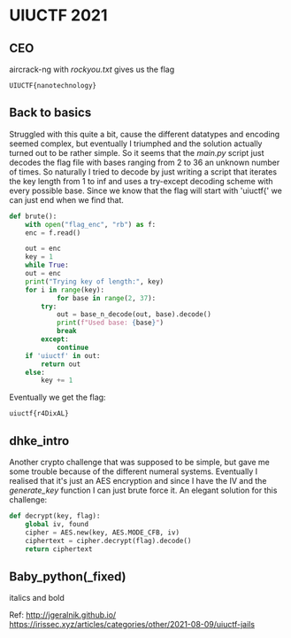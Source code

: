 # UIUCTF 2021

## CEO

aircrack-ng with _rockyou.txt_ gives us the flag

<code>UIUCTF{nanotechnology}</code>

## Back to basics

Struggled with this quite a bit, cause the different datatypes and encoding seemed complex, but eventually I triumphed and the solution actually turned out to be rather simple. So it seems that the _main.py_ script just decodes the flag file with bases ranging from 2 to 36 an unknown number of times. So naturally I tried to decode by just writing a script that iterates the key length from 1 to inf and uses a try-except decoding scheme with every possible base. Since we know that the flag will start with 'uiuctf{' we can just end when we find that.

```python
def brute():
    with open("flag_enc", "rb") as f:
	enc = f.read()

    out = enc
    key = 1
    while True:
	out = enc
	print("Trying key of length:", key)
	for i in range(key):
       	    for base in range(2, 37):
		try:
		    out = base_n_decode(out, base).decode()
		    print(f"Used base: {base}")
		    break
		except:
		    continue
	if 'uiuctf' in out:
	    return out
	else:
	    key += 1
```

Eventually we get the flag:

<code>uiuctf{r4DixAL}</code>

## dhke_intro

Another crypto challenge that was supposed to be simple, but gave me some trouble because of the different numeral systems. Eventually I realised that it's just an AES encryption and since I have the IV and the _generate_key_ function I can just brute force it. An elegant solution for this challenge:

```python
def decrypt(key, flag):
    global iv, found
    cipher = AES.new(key, AES.MODE_CFB, iv)
    ciphertext = cipher.decrypt(flag).decode()
    return ciphertext
```

## Baby_python(_fixed)
italics and bold

Ref:
http://jgeralnik.github.io/
https://irissec.xyz/articles/categories/other/2021-08-09/uiuctf-jails
